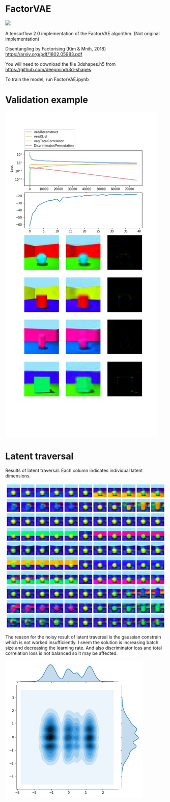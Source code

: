 # FactorVAE
![](img/latent_traversal.gif)


A tensorflow 2.0 implementation of the FactorVAE algorithm.
(Not original implementation)

Disentangling by Factorising (Kim & Mnih, 2018) https://arxiv.org/pdf/1802.05983.pdf

You will need to download the file 3dshapes.h5 from https://github.com/deepmind/3d-shapes.

To train the model, run FactorVAE.ipynb

# Validation example
![](img/Training.png)

# Latent traversal
Results of latent traversal.
Each column indicates individual latent dimensions.

![](img/LatentTraversal.png)

The reason for the noisy result of latent traversal is the gaussian constrain which is not worked insufficiently.
I seem the solution is increasing batch size and decreasing the learning rate.
And also discriminator loss and total correlation loss is not balanced so it may be affected. 

![](img/LatentRepresentation.png)
